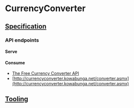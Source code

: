 # CurrencyConverter

## [Specification](https://github.com/noud/cra-chartjs/blob/master/docs/VCN_Development_-_Assignment.pdf)

### API endpoints

#### Serve

#### Consume

- [The Free Currency Converter API](https://free.currencyconverterapi.com)
- [http://currencyconverter.kowabunga.net/converter.asmx](http://currencyconverter.kowabunga.net/converter.asmx)

## [Tooling](https://github.com/noud/cra-chartjs/blob/master/README_CRA.md)